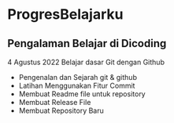 ProgresBelajarku
==
Pengalaman Belajar di Dicoding
--

4 Agustus 2022
Belajar dasar Git dengan Github
- Pengenalan dan Sejarah git & github
- Latihan Menggunakan Fitur Commit
- Membuat Readme file untuk repository
- Membuat Release File
- Membuat Repository Baru
